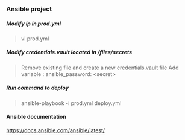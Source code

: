 ### Ansible project
  
##### Modify ip in prod.yml
> vi prod.yml  
  
##### Modify credentials.vault located in /files/secrets 
> Remove existing file and create a new credentials.vault file
> Add variable : ansible_password:  \<secret\>  
   
##### Run command to deploy 
> ansible-playbook -i prod.yml deploy.yml

#### Ansible documentation
https://docs.ansible.com/ansible/latest/
